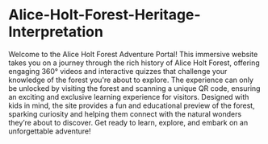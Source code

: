 # Alice-Holt-Forest-Heritage-Interpretation

Welcome to the Alice Holt Forest Adventure Portal! This immersive website takes you on a journey through the rich history of Alice Holt Forest, offering engaging 360° videos and interactive quizzes that challenge your knowledge of the forest you're about to explore. The experience can only be unlocked by visiting the forest and scanning a unique QR code, ensuring an exciting and exclusive learning experience for visitors. Designed with kids in mind, the site provides a fun and educational preview of the forest, sparking curiosity and helping them connect with the natural wonders they’re about to discover. Get ready to learn, explore, and embark on an unforgettable adventure!
